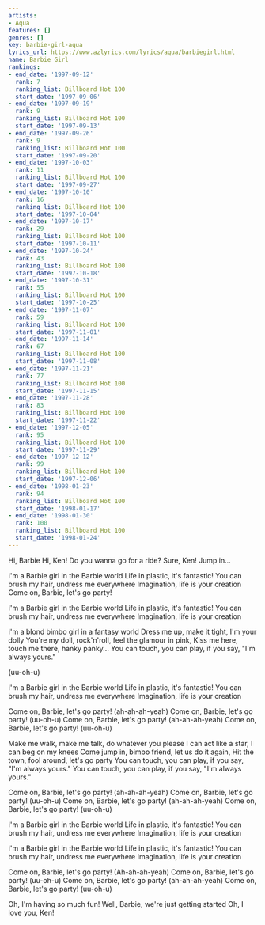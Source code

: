```yaml
---
artists:
- Aqua
features: []
genres: []
key: barbie-girl-aqua
lyrics_url: https://www.azlyrics.com/lyrics/aqua/barbiegirl.html
name: Barbie Girl
rankings:
- end_date: '1997-09-12'
  rank: 7
  ranking_list: Billboard Hot 100
  start_date: '1997-09-06'
- end_date: '1997-09-19'
  rank: 9
  ranking_list: Billboard Hot 100
  start_date: '1997-09-13'
- end_date: '1997-09-26'
  rank: 9
  ranking_list: Billboard Hot 100
  start_date: '1997-09-20'
- end_date: '1997-10-03'
  rank: 11
  ranking_list: Billboard Hot 100
  start_date: '1997-09-27'
- end_date: '1997-10-10'
  rank: 16
  ranking_list: Billboard Hot 100
  start_date: '1997-10-04'
- end_date: '1997-10-17'
  rank: 29
  ranking_list: Billboard Hot 100
  start_date: '1997-10-11'
- end_date: '1997-10-24'
  rank: 43
  ranking_list: Billboard Hot 100
  start_date: '1997-10-18'
- end_date: '1997-10-31'
  rank: 55
  ranking_list: Billboard Hot 100
  start_date: '1997-10-25'
- end_date: '1997-11-07'
  rank: 59
  ranking_list: Billboard Hot 100
  start_date: '1997-11-01'
- end_date: '1997-11-14'
  rank: 67
  ranking_list: Billboard Hot 100
  start_date: '1997-11-08'
- end_date: '1997-11-21'
  rank: 77
  ranking_list: Billboard Hot 100
  start_date: '1997-11-15'
- end_date: '1997-11-28'
  rank: 83
  ranking_list: Billboard Hot 100
  start_date: '1997-11-22'
- end_date: '1997-12-05'
  rank: 95
  ranking_list: Billboard Hot 100
  start_date: '1997-11-29'
- end_date: '1997-12-12'
  rank: 99
  ranking_list: Billboard Hot 100
  start_date: '1997-12-06'
- end_date: '1998-01-23'
  rank: 94
  ranking_list: Billboard Hot 100
  start_date: '1998-01-17'
- end_date: '1998-01-30'
  rank: 100
  ranking_list: Billboard Hot 100
  start_date: '1998-01-24'
---
```


Hi, Barbie
Hi, Ken!
Do you wanna go for a ride?
Sure, Ken!
Jump in...

I'm a Barbie girl in the Barbie world
Life in plastic, it's fantastic!
You can brush my hair, undress me everywhere
Imagination, life is your creation
Come on, Barbie, let's go party!

I'm a Barbie girl in the Barbie world
Life in plastic, it's fantastic!
You can brush my hair, undress me everywhere
Imagination, life is your creation

I'm a blond bimbo girl in a fantasy world
Dress me up, make it tight, I'm your dolly
You're my doll, rock'n'roll, feel the glamour in pink,
Kiss me here, touch me there, hanky panky...
You can touch, you can play, if you say, "I'm always yours."

(uu-oh-u)

I'm a Barbie girl in the Barbie world
Life in plastic, it's fantastic!
You can brush my hair, undress me everywhere
Imagination, life is your creation

Come on, Barbie, let's go party!
(ah-ah-ah-yeah)
Come on, Barbie, let's go party!
(uu-oh-u)
Come on, Barbie, let's go party!
(ah-ah-ah-yeah)
Come on, Barbie, let's go party!
(uu-oh-u)

Make me walk, make me talk, do whatever you please
I can act like a star, I can beg on my knees
Come jump in, bimbo friend, let us do it again,
Hit the town, fool around, let's go party
You can touch, you can play, if you say, "I'm always yours."
You can touch, you can play, if you say, "I'm always yours."

Come on, Barbie, let's go party!
(ah-ah-ah-yeah)
Come on, Barbie, let's go party!
(uu-oh-u)
Come on, Barbie, let's go party!
(ah-ah-ah-yeah)
Come on, Barbie, let's go party!
(uu-oh-u)

I'm a Barbie girl in the Barbie world
Life in plastic, it's fantastic!
You can brush my hair, undress me everywhere
Imagination, life is your creation

I'm a Barbie girl in the Barbie world
Life in plastic, it's fantastic!
You can brush my hair, undress me everywhere
Imagination, life is your creation

Come on, Barbie, let's go party!
(Ah-ah-ah-yeah)
Come on, Barbie, let's go party!
(uu-oh-u)
Come on, Barbie, let's go party!
(ah-ah-ah-yeah)
Come on, Barbie, let's go party!
(uu-oh-u)

Oh, I'm having so much fun!
Well, Barbie, we're just getting started
Oh, I love you, Ken!




